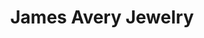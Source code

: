 ---
title: "James Avery Jewelry"
url: /san-antonio/james-avery-jewelry-san-pedro-avenue/
shop: jewelry
---